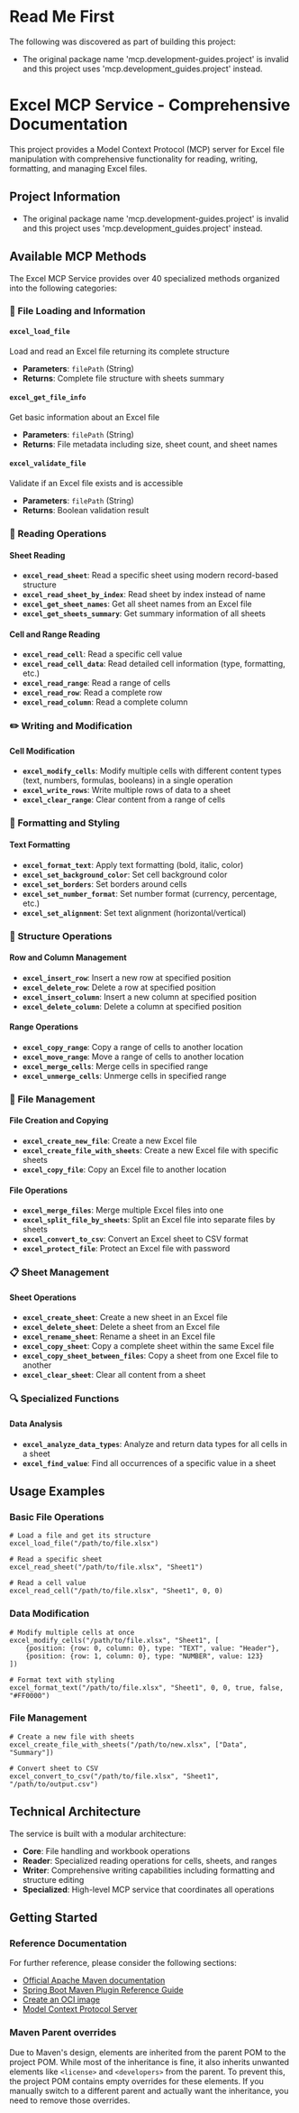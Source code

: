 # Read Me First
The following was discovered as part of building this project:

* The original package name 'mcp.development-guides.project' is invalid and this project uses 'mcp.development_guides.project' instead.

# Excel MCP Service - Comprehensive Documentation

This project provides a Model Context Protocol (MCP) server for Excel file manipulation with comprehensive functionality for reading, writing, formatting, and managing Excel files.

## Project Information

* The original package name 'mcp.development-guides.project' is invalid and this project uses 'mcp.development_guides.project' instead.

## Available MCP Methods

The Excel MCP Service provides over 40 specialized methods organized into the following categories:

### 📂 File Loading and Information

#### `excel_load_file`
Load and read an Excel file returning its complete structure
- **Parameters**: `filePath` (String)
- **Returns**: Complete file structure with sheets summary

#### `excel_get_file_info`
Get basic information about an Excel file
- **Parameters**: `filePath` (String)
- **Returns**: File metadata including size, sheet count, and sheet names

#### `excel_validate_file`
Validate if an Excel file exists and is accessible
- **Parameters**: `filePath` (String)
- **Returns**: Boolean validation result

### 📖 Reading Operations

#### Sheet Reading
- **`excel_read_sheet`**: Read a specific sheet using modern record-based structure
- **`excel_read_sheet_by_index`**: Read sheet by index instead of name
- **`excel_get_sheet_names`**: Get all sheet names from an Excel file
- **`excel_get_sheets_summary`**: Get summary information of all sheets

#### Cell and Range Reading
- **`excel_read_cell`**: Read a specific cell value
- **`excel_read_cell_data`**: Read detailed cell information (type, formatting, etc.)
- **`excel_read_range`**: Read a range of cells
- **`excel_read_row`**: Read a complete row
- **`excel_read_column`**: Read a complete column

### ✏️ Writing and Modification

#### Cell Modification
- **`excel_modify_cells`**: Modify multiple cells with different content types (text, numbers, formulas, booleans) in a single operation
- **`excel_write_rows`**: Write multiple rows of data to a sheet
- **`excel_clear_range`**: Clear content from a range of cells

### 🎨 Formatting and Styling

#### Text Formatting
- **`excel_format_text`**: Apply text formatting (bold, italic, color)
- **`excel_set_background_color`**: Set cell background color
- **`excel_set_borders`**: Set borders around cells
- **`excel_set_number_format`**: Set number format (currency, percentage, etc.)
- **`excel_set_alignment`**: Set text alignment (horizontal/vertical)

### 🔧 Structure Operations

#### Row and Column Management
- **`excel_insert_row`**: Insert a new row at specified position
- **`excel_delete_row`**: Delete a row at specified position
- **`excel_insert_column`**: Insert a new column at specified position
- **`excel_delete_column`**: Delete a column at specified position

#### Range Operations
- **`excel_copy_range`**: Copy a range of cells to another location
- **`excel_move_range`**: Move a range of cells to another location
- **`excel_merge_cells`**: Merge cells in specified range
- **`excel_unmerge_cells`**: Unmerge cells in specified range

### 📁 File Management

#### File Creation and Copying
- **`excel_create_new_file`**: Create a new Excel file
- **`excel_create_file_with_sheets`**: Create a new Excel file with specific sheets
- **`excel_copy_file`**: Copy an Excel file to another location

#### File Operations
- **`excel_merge_files`**: Merge multiple Excel files into one
- **`excel_split_file_by_sheets`**: Split an Excel file into separate files by sheets
- **`excel_convert_to_csv`**: Convert an Excel sheet to CSV format
- **`excel_protect_file`**: Protect an Excel file with password

### 📋 Sheet Management

#### Sheet Operations
- **`excel_create_sheet`**: Create a new sheet in an Excel file
- **`excel_delete_sheet`**: Delete a sheet from an Excel file
- **`excel_rename_sheet`**: Rename a sheet in an Excel file
- **`excel_copy_sheet`**: Copy a complete sheet within the same Excel file
- **`excel_copy_sheet_between_files`**: Copy a sheet from one Excel file to another
- **`excel_clear_sheet`**: Clear all content from a sheet

### 🔍 Specialized Functions

#### Data Analysis
- **`excel_analyze_data_types`**: Analyze and return data types for all cells in a sheet
- **`excel_find_value`**: Find all occurrences of a specific value in a sheet

## Usage Examples

### Basic File Operations
```
# Load a file and get its structure
excel_load_file("/path/to/file.xlsx")

# Read a specific sheet
excel_read_sheet("/path/to/file.xlsx", "Sheet1")

# Read a cell value
excel_read_cell("/path/to/file.xlsx", "Sheet1", 0, 0)
```

### Data Modification
```
# Modify multiple cells at once
excel_modify_cells("/path/to/file.xlsx", "Sheet1", [
    {position: {row: 0, column: 0}, type: "TEXT", value: "Header"},
    {position: {row: 1, column: 0}, type: "NUMBER", value: 123}
])

# Format text with styling
excel_format_text("/path/to/file.xlsx", "Sheet1", 0, 0, true, false, "#FF0000")
```

### File Management
```
# Create a new file with sheets
excel_create_file_with_sheets("/path/to/new.xlsx", ["Data", "Summary"])

# Convert sheet to CSV
excel_convert_to_csv("/path/to/file.xlsx", "Sheet1", "/path/to/output.csv")
```

## Technical Architecture

The service is built with a modular architecture:

- **Core**: File handling and workbook operations
- **Reader**: Specialized reading operations for cells, sheets, and ranges
- **Writer**: Comprehensive writing capabilities including formatting and structure editing
- **Specialized**: High-level MCP service that coordinates all operations

## Getting Started

### Reference Documentation
For further reference, please consider the following sections:

* [Official Apache Maven documentation](https://maven.apache.org/guides/index.html)
* [Spring Boot Maven Plugin Reference Guide](https://docs.spring.io/spring-boot/3.5.3/maven-plugin)
* [Create an OCI image](https://docs.spring.io/spring-boot/3.5.3/maven-plugin/build-image.html)
* [Model Context Protocol Server](https://docs.spring.io/spring-ai/reference/api/mcp/mcp-server-boot-starter-docs.html)

### Maven Parent overrides

Due to Maven's design, elements are inherited from the parent POM to the project POM.
While most of the inheritance is fine, it also inherits unwanted elements like `<license>` and `<developers>` from the parent.
To prevent this, the project POM contains empty overrides for these elements.
If you manually switch to a different parent and actually want the inheritance, you need to remove those overrides.
